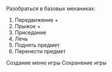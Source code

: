 Разобраться в базовых механиках:
  1. Передвижение +
  2. Прыжок +
  3. Приседание
  4. Лечь
  5. Поднять предмет
  6. Перенести предмет

Создание меню игры
Сохранение игры
